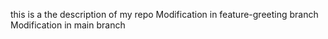 this is a the description of my repo
Modification in feature-greeting branch
Modification in main branch
